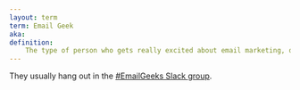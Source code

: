 ```yaml
---
layout: term
term: Email Geek
aka:
definition:
    The type of person who gets really excited about email marketing, design, and development, understands its power to drive businesses and grow communities, and respects subscribers above all else.
---
```

They usually hang out in the [#EmailGeeks Slack group](https://email.geeks.chat). 

